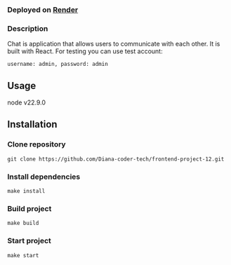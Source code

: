 
### Deployed on [Render](https://frontend-project-12-xr0y.onrender.com)

### Description

Chat is application that allows users to communicate with each other. It is built with React. 
For testing you can use test account: 
```
username: admin, password: admin
```

## Usage

node v22.9.0

## Installation

### Clone repository
```
git clone https://github.com/Diana-coder-tech/frontend-project-12.git
```


### Install dependencies
```
make install
```

### Build project
```
make build
```

### Start project
```
make start
```
